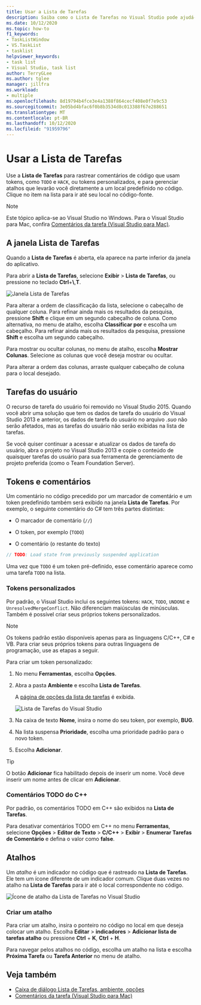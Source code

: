 ```yaml
---
title: Usar a Lista de Tarefas
description: Saiba como o Lista de Tarefas no Visual Studio pode ajudá-lo a acompanhar e usar comentários de código com mais eficiência.
ms.date: 10/12/2020
ms.topic: how-to
f1_keywords:
- TaskListWindow
- VS.TaskList
- tasklist
helpviewer_keywords:
- task list
- Visual Studio, task list
author: TerryGLee
ms.author: tglee
manager: jillfra
ms.workload:
- multiple
ms.openlocfilehash: 8d19794b4fce3e4a1388f864cecf408e0f7e9c53
ms.sourcegitcommit: 3e05bd4bfac6f0b8b3534d8c013388f67e288651
ms.translationtype: MT
ms.contentlocale: pt-BR
ms.lasthandoff: 10/12/2020
ms.locfileid: "91959796"
---
```

# <a name="use-the-task-list"></a>Usar a Lista de Tarefas

Use a **Lista de Tarefas** para rastrear comentários de código que usam tokens, como `TODO` e `HACK`, ou tokens personalizados, e para gerenciar atalhos que levarão você diretamente a um local predefinido no código. Clique no item na lista para ir até seu local no código-fonte.

> [!NOTE]
> Este tópico aplica-se ao Visual Studio no Windows. Para o Visual Studio para Mac, confira [Comentários da tarefa (Visual Studio para Mac)](/visualstudio/mac/task-comments).

## <a name="the-task-list-window"></a>A janela Lista de Tarefas

Quando a **Lista de Tarefas** é aberta, ela aparece na parte inferior da janela do aplicativo.

Para abrir a **Lista de Tarefas**, selecione **Exibir** > **Lista de Tarefas**, ou pressione no teclado **Ctrl**+**\\**,**T**.

![Janela Lista de Tarefas](../ide/media/vs2015_task_list.png)

Para alterar a ordem de classificação da lista, selecione o cabeçalho de qualquer coluna. Para refinar ainda mais os resultados da pesquisa, pressione **Shift** e clique em um segundo cabeçalho de coluna. Como alternativa, no menu de atalho, escolha **Classificar por** e escolha um cabeçalho. Para refinar ainda mais os resultados da pesquisa, pressione **Shift** e escolha um segundo cabeçalho.

Para mostrar ou ocultar colunas, no menu de atalho, escolha **Mostrar Colunas**. Selecione as colunas que você deseja mostrar ou ocultar.

Para alterar a ordem das colunas, arraste qualquer cabeçalho de coluna para o local desejado.

## <a name="user-tasks"></a>Tarefas do usuário

O recurso de tarefa do usuário foi removido no Visual Studio 2015. Quando você abrir uma solução que tem os dados de tarefa do usuário do Visual Studio 2013 e anterior, os dados de tarefa do usuário no arquivo *.suo* não serão afetados, mas as tarefas do usuário não serão exibidas na lista de tarefas.

Se você quiser continuar a acessar e atualizar os dados de tarefa do usuário, abra o projeto no Visual Studio 2013 e copie o conteúdo de quaisquer tarefas do usuário para sua ferramenta de gerenciamento de projeto preferida (como o Team Foundation Server).

## <a name="tokens-and-comments"></a>Tokens e comentários

Um comentário no código precedido por um marcador de comentário e um token predefinido também será exibido na janela **Lista de Tarefas**. Por exemplo, o seguinte comentário do C# tem três partes distintas:

- O marcador de comentário (`//`)

- O token, por exemplo (`TODO`)

- O comentário (o restante do texto)

```csharp
// TODO: Load state from previously suspended application
```

Uma vez que `TODO` é um token pré-definido, esse comentário aparece como uma tarefa `TODO` na lista.

### <a name="custom-tokens"></a>Tokens personalizados

Por padrão, o Visual Studio inclui os seguintes tokens: `HACK`, `TODO`, `UNDONE` e `UnresolvedMergeConflict`. Não diferenciam maiúsculas de minúsculas. Também é possível criar seus próprios tokens personalizados.

> [!NOTE]
> Os tokens padrão estão disponíveis apenas para as linguagens C/C++, C# e VB. Para criar seus próprios tokens para outras linguagens de programação, use as etapas a seguir.

Para criar um token personalizado:

1. No menu **Ferramentas**, escolha **Opções**.

2. Abra a pasta **Ambiente** e escolha **Lista de Tarefas**.

   A [página de opções da lista de tarefas](../ide/reference/task-list-environment-options-dialog-box.md) é exibida.

   ![Lista de Tarefas do Visual Studio](../ide/media/vs2015_task_list_options.png)

3. Na caixa de texto **Nome**, insira o nome do seu token, por exemplo, **BUG**.

4. Na lista suspensa **Prioridade**, escolha uma prioridade padrão para o novo token.

5. Escolha **Adicionar**.

> [!TIP]
> O botão **Adicionar** fica habilitado depois de inserir um nome. Você deve inserir um nome antes de clicar em **Adicionar**.

### <a name="c-todo-comments"></a>Comentários TODO do C++

Por padrão, os comentários TODO em C++ são exibidos na **Lista de Tarefas**.

Para desativar comentários TODO em C++ no menu **Ferramentas**, selecione **Opções** > **Editor de Texto** > **C/C++** > **Exibir** > **Enumerar Tarefas de Comentário** e defina o valor como **false**.

## <a name="shortcuts"></a>Atalhos

Um *atalho* é um indicador no código que é rastreado na **Lista de Tarefas**. Ele tem um ícone diferente de um indicador comum. Clique duas vezes no atalho na **Lista de Tarefas** para ir até o local correspondente no código.

![Ícone de atalho da Lista de Tarefas no Visual Studio](../ide/media/vs2015_task_list_bookmark.png)

### <a name="create-a-shortcut"></a>Criar um atalho

Para criar um atalho, insira o ponteiro no código no local em que deseja colocar um atalho. Escolha **Editar**  >  **indicadores**  >  **Adicionar lista de tarefas atalho** ou pressione **Ctrl** + **K**, **Ctrl** + **H**.

Para navegar pelos atalhos no código, escolha um atalho na lista e escolha **Próxima Tarefa** ou **Tarefa Anterior** no menu de atalho.

## <a name="see-also"></a>Veja também

- [Caixa de diálogo Lista de Tarefas, ambiente, opções](../ide/reference/task-list-environment-options-dialog-box.md)
- [Comentários da tarefa (Visual Studio para Mac)](/visualstudio/mac/task-comments)
